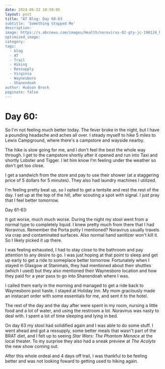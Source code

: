 ```yaml
---
date: 2024-06-22 18:50:05
layout: post
title: "AT Blog: Day 60-63
subtitle: 'Something Stopped Me'
description:
image: https://s.abcnews.com/images/Health/norovirus-02-gty-jc-190124_hpEmbed_8x5_992.jpg
optimized_image: 
category:
tags:
  - blog
  - AT
  - Trail
  - Hiking
  - Ressupply
  - Virginia
  - Waynesboro
  - Shanendoah
author: Hudson Brock
paginate: false
---
```


# Day 60:

So I'm not feeling much better today. The fever broke in the night, but I have a pounding headache and aches all over. I steady myself to hike 5 miles to Lewis Campground, where there's a campstore and wayside nearby.

The hike is slow going for me, and I don't feel the best the whole way through. I get to the campstore shortly after it opened and run into Taxi and shortly Lobster and Tigger. I let him know I'm feeling under the weather so don't get too close.

I get a sandwich from the store and pay to use their shower (at a staggering price of 5 dollars for 5 minutes). They also had laundry machines I utilized.

I'm feeling pretty beat up, so I opted to get a tentsite and rest the rest of the day. I set up at the top of the hill, after scouting a spot with signal. I just pray that I feel better tomorrow.

Day 61-63:

It got worse, much much worse. During the night my stool went from a normal type to completely liquid. I knew pretty much from there that I had Noravirus. Remember the Porta potty I mentioned? Noravirus usually travels via crap and contaminated surfaces. Also normal hand sanitizer won't kill it. So I likely picked it up there. 

I was feeling exhausted, I had to stay close to the bathroom and pay attention to any desire to go. I was just hoping at that point to sleep and get up early to get a ride to someplace better tomorrow. Fortunately when I stayed in Glasgow at Stanimals, they had mentioned about their shuttles (which I used) but they also mentioned their Waynesboro location and how they paid for a year pass to go into Shanendoah where I was.

I called them early in the morning and managed to get a ride back to Waynesboro post haste. I stayed at Holiday Inn. My mom graciously made an instacart order with some essentials for me, and sent it to the hotel. 

The rest of the day and the day after were spent in my room, nursing a little food and a lot of water, and using the restroom a lot. Noravirus was nasty to deal with. I spent a lot of time sleeping and lying in bed. 

On day 63 my stool had solidified again and I was able to do some stuff. I went ahead and got a ressupply, some better meals that wasn't part of the BRAT diet, and I felt up to seeing *Star Wars: The Phantom Menace* at the local theater. To my surprise they also had a sneak preview at *The Acolyte* the new show coming out. 

After this whole ordeal and 4 days off trail, I was thankful to be feeling better and was not looking foward to getting used to hiking again.